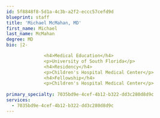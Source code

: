 ```yaml
---
id: 5f8848f8-5d1a-4c3b-a2f2-eccc57cefd9d
blueprint: staff
title: 'Michael McMahan, MD'
first_name: Michael
last_name: McMahan
degree: MD
bio: |2-

              <h4>Medical Education</h4>
              <p>University of South Florida</p>
              <h4>Residency</h4>
              <p>Children's Hospital Medical Center</p>
              <h4>Fellowship</h4>
              <p>Children's Hospital Medical Center</p>
          
primary_specialty: 7035bd9e-4cef-4b12-b322-dd3c280d8d9c
services:
  - 7035bd9e-4cef-4b12-b322-dd3c280d8d9c
---
```

